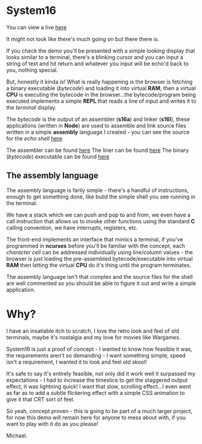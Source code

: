 # System16

You can view a live [here](https://b0x3n.github.io/system16/)

It might not look like there's much going on but there there is.

If you check the demo you'll be presented with a simple looking display that looks similar to a terminal, there's a blinking cursor and you can input a string of text and hit return and whatever you input will be echo'd back to you, nothing special.

But, honestly it kinda is! What is really happening is the browser is fetching a binary executable (*bytecode*) and loading it into virtual __RAM__, then a virtual __CPU__ is executing the bytecode in the browser...the bytecode/program being executed implements a simple __REPL__ that reads a line of input and writes it to the *terminal* display.

The *bytecode* is the output of an assembler (__s16a__) and linker (__s16l__), these applications (written in __Node__) are used to assemble and link source files written in a simple __assembly__ language I created - you can see the source for the *echo shell* [here](https://github.com/b0x3n/system16/tree/master/s16/asm)

The assembler can be found [here](https://github.com/b0x3n/system16/tree/master/s16a)
The liner can be found [here](https://github.com/b0x3n/system16/tree/master/s16l)
The binary (*bytecode*) executable can be found [here](https://github.com/b0x3n/system16/tree/master/s16/exe)

## The assembly language

The assembly language is farily simple - there's a handful of instructions, enough to get something done, like build the simple shell you see running in the terminal.

We have a stack which we can push and pop to and from, we even have a call instruction that allows us to invoke other functions using the standard __C__ calling convention, we have interrupts, registers, etc.

The front-end implements an interface that mimics a terminal, if you've programmed in __ncurses__ before you'll be familiar with the concept, each *character cell* can be addressed individually using line/column values - the browser is just loading the pre-assembled bytecode/executable into virtual __RAM__ then letting the virtual __CPU__ do it's thing until the program terminates.

The assembly language isn't that complex and the source files for the shell are well commented so you should be able to figure it out and write a simple application.


# Why?

I have an insatiable itch to scratch, I love the retro look and feel of old terminals, maybe it's nostalgia and my love for movies like Wargames.

System16 is just a proof of concept - I wanted to know how feasible it was, the requirements aren't so demanding - I want something simple, speed isn't a requirement, I wanted it to look and feel old skool!

It's safe to say it's entirely feasible, not only did it work well it surpassed my expectations - I had to increase the timeslice to get the staggered output effect, it was lightning quick! I want that slow, scrolling effect...I even went as far as to add a subtle flickering effect with a simple CSS animation to give it that CRT sort of feel.

So yeah, concept proven - this is going to be part of a much larger project, for now this demo will remain here for anyone to mess about with, if you want to play with it do as you please!

Michael.

